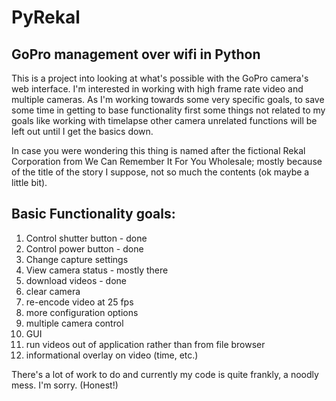 # PyRekal
GoPro management over wifi in Python
---

This is a project into looking at what's possible with the GoPro camera's web interface. I'm interested in working with high frame rate video and multiple cameras.
As I'm working towards some very specific goals, to save some time in getting to base functionality first some things not related to my goals like working with timelapse other camera unrelated functions will be left out until I get the basics down.

In case you were wondering this thing is named after the fictional Rekal Corporation from We Can Remember It For You Wholesale; mostly because of the title of the story I suppose, not so much the contents (ok maybe a little bit).

## Basic Functionality goals:
 1. Control shutter button - done
 2. Control power button - done
 3. Change capture settings
 4. View camera status - mostly there
 5. download videos - done
 6. clear camera 
 7. re-encode video at 25 fps
 8. more configuration options
 9. multiple camera control
 10. GUI
 11. run videos out of application rather than from file browser
 12. informational overlay on video (time, etc.)

There's a lot of work to do and currently my code is quite frankly, a noodly mess.
I'm sorry. (Honest!)
